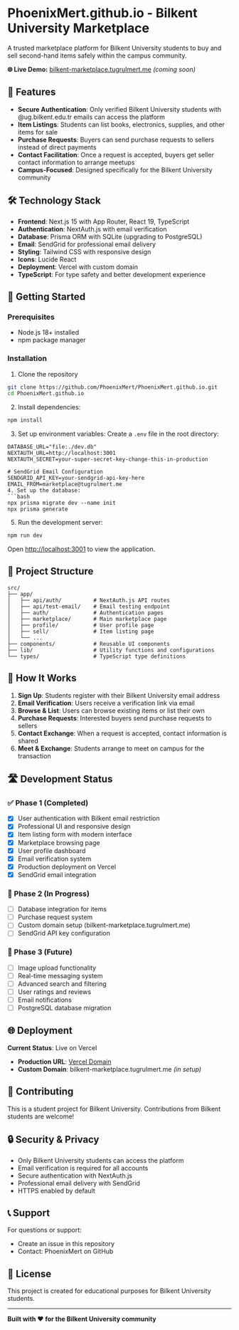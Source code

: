 # PhoenixMert.github.io - Bilkent University Marketplace

A trusted marketplace platform for Bilkent University students to buy and sell second-hand items safely within the campus community.

**🌐 Live Demo:** [bilkent-marketplace.tugrulmert.me](https://bilkent-marketplace.tugrulmert.me) *(coming soon)*

## 🎯 Features

- **Secure Authentication**: Only verified Bilkent University students with @ug.bilkent.edu.tr emails can access the platform
- **Item Listings**: Students can list books, electronics, supplies, and other items for sale
- **Purchase Requests**: Buyers can send purchase requests to sellers instead of direct payments
- **Contact Facilitation**: Once a request is accepted, buyers get seller contact information to arrange meetups
- **Campus-Focused**: Designed specifically for the Bilkent University community

## 🛠️ Technology Stack

- **Frontend**: Next.js 15 with App Router, React 19, TypeScript
- **Authentication**: NextAuth.js with email verification
- **Database**: Prisma ORM with SQLite (upgrading to PostgreSQL)
- **Email**: SendGrid for professional email delivery
- **Styling**: Tailwind CSS with responsive design
- **Icons**: Lucide React
- **Deployment**: Vercel with custom domain
- **TypeScript**: For type safety and better development experience

## 🚀 Getting Started

### Prerequisites

- Node.js 18+ installed
- npm package manager

### Installation

1. Clone the repository
```bash
git clone https://github.com/PhoenixMert/PhoenixMert.github.io.git
cd PhoenixMert.github.io
```

2. Install dependencies:
```bash
npm install
```

3. Set up environment variables:
Create a `.env` file in the root directory:
```env
DATABASE_URL="file:./dev.db"
NEXTAUTH_URL=http://localhost:3001
NEXTAUTH_SECRET=your-super-secret-key-change-this-in-production

# SendGrid Email Configuration
SENDGRID_API_KEY=your-sendgrid-api-key-here
EMAIL_FROM=marketplace@tugrulmert.me
4. Set up the database:
```bash
npx prisma migrate dev --name init
npx prisma generate
```

5. Run the development server:
```bash
npm run dev
```

Open [http://localhost:3001](http://localhost:3001) to view the application.

## 📁 Project Structure

```
src/
├── app/
│   ├── api/auth/          # NextAuth.js API routes
│   ├── api/test-email/    # Email testing endpoint
│   ├── auth/              # Authentication pages
│   ├── marketplace/       # Main marketplace page
│   ├── profile/           # User profile page
│   ├── sell/              # Item listing page
│   └── ...
├── components/            # Reusable UI components
├── lib/                   # Utility functions and configurations
└── types/                 # TypeScript type definitions
```

## 🔄 How It Works

1. **Sign Up**: Students register with their Bilkent University email address
2. **Email Verification**: Users receive a verification link via email
3. **Browse & List**: Users can browse existing items or list their own
4. **Purchase Requests**: Interested buyers send purchase requests to sellers
5. **Contact Exchange**: When a request is accepted, contact information is shared
6. **Meet & Exchange**: Students arrange to meet on campus for the transaction

## 🛣️ Development Status

### ✅ Phase 1 (Completed)
- [x] User authentication with Bilkent email restriction
- [x] Professional UI and responsive design
- [x] Item listing form with modern interface
- [x] Marketplace browsing page
- [x] User profile dashboard
- [x] Email verification system
- [x] Production deployment on Vercel
- [x] SendGrid email integration

### 🔄 Phase 2 (In Progress)
- [ ] Database integration for items
- [ ] Purchase request system
- [ ] Custom domain setup (bilkent-marketplace.tugrulmert.me)
- [ ] SendGrid API key configuration

### 🚀 Phase 3 (Future)
- [ ] Image upload functionality
- [ ] Real-time messaging system
- [ ] Advanced search and filtering
- [ ] User ratings and reviews
- [ ] Email notifications
- [ ] PostgreSQL database migration

## 🌐 Deployment

**Current Status**: Live on Vercel
- **Production URL**: [Vercel Domain](https://bilkent-marketplace-5i5ovhve9-phoenixmerts-projects.vercel.app)
- **Custom Domain**: bilkent-marketplace.tugrulmert.me *(in setup)*

## 🔧 Contributing

This is a student project for Bilkent University. Contributions from Bilkent students are welcome!

## 🔒 Security & Privacy

- Only Bilkent University students can access the platform
- Email verification is required for all accounts
- Secure authentication with NextAuth.js
- Professional email delivery with SendGrid
- HTTPS enabled by default

## 📞 Support

For questions or support:
- Create an issue in this repository
- Contact: PhoenixMert on GitHub

## 📜 License

This project is created for educational purposes for Bilkent University students.

---

**Built with ❤️ for the Bilkent University community**
